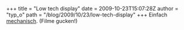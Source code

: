 +++
title = "Low tech display"
date = 2009-10-23T15:07:28Z
author = "typ_o"
path = "/blog/2009/10/23/low-tech-display"
+++
Einfach [mechanisch](http://www.datenform.de/pp.html). (Filme gucken\!)
